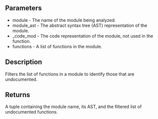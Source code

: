 ## Parameters

- module - The name of the module being analyzed.
- module_ast - The abstract syntax tree (AST) representation of the module.
- _code_mod - The code representation of the module, not used in the function.
- functions - A list of functions in the module.

## Description
Filters the list of functions in a module to identify those that are undocumented.

## Returns
A tuple containing the module name, its AST, and the filtered list of undocumented functions.